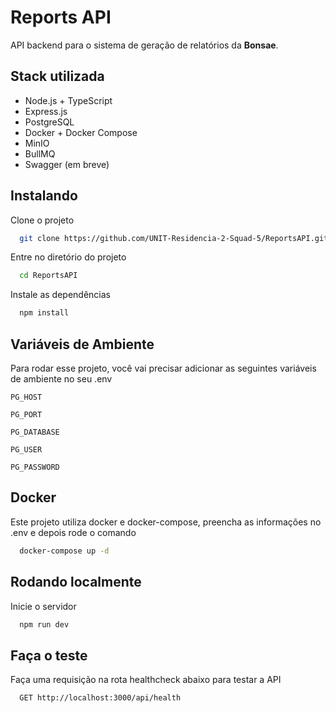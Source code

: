 
# Reports API

API backend para o sistema de geração de relatórios da **Bonsae**.

## Stack utilizada

- Node.js + TypeScript
- Express.js
- PostgreSQL
- Docker + Docker Compose
- MinIO
- BullMQ
- Swagger (em breve)

## Instalando

Clone o projeto

```bash
  git clone https://github.com/UNIT-Residencia-2-Squad-5/ReportsAPI.git
```

Entre no diretório do projeto

```bash
  cd ReportsAPI
```

Instale as dependências

```bash
  npm install
```

## Variáveis de Ambiente

Para rodar esse projeto, você vai precisar adicionar as seguintes variáveis de ambiente no seu .env

`PG_HOST`

`PG_PORT`

`PG_DATABASE`

`PG_USER`

`PG_PASSWORD`

## Docker

Este projeto utiliza docker e docker-compose, preencha as informações no .env e depois rode o comando

```bash
  docker-compose up -d
```

## Rodando localmente

Inicie o servidor

```bash
  npm run dev
```

## Faça o teste

Faça uma requisição na rota healthcheck abaixo para testar a API

```http
  GET http://localhost:3000/api/health
```